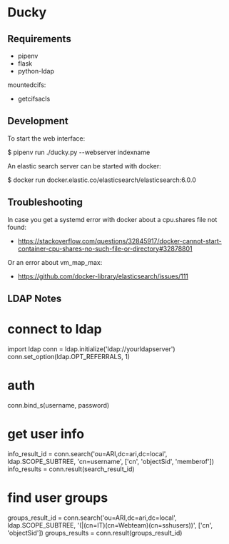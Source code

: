 Ducky
=====

Requirements
------------

 * pipenv
 * flask
 * python-ldap

mountedcifs:

 * getcifsacls

Development
-----------

To start the web interface: 

 $ pipenv run ./ducky.py --webserver indexname

An elastic search server can be started with docker:

 $ docker run docker.elastic.co/elasticsearch/elasticsearch:6.0.0

Troubleshooting
---------------

In case you get a systemd error with docker about a cpu.shares file not found:

 * https://stackoverflow.com/questions/32845917/docker-cannot-start-container-cpu-shares-no-such-file-or-directory#32878801

Or an error about vm_map_max:

 * https://github.com/docker-library/elasticsearch/issues/111

LDAP Notes
----------

 # connect to ldap
 import ldap
 conn = ldap.initialize('ldap://yourldapserver')
 conn.set_option(ldap.OPT_REFERRALS, 1)

 # auth
 conn.bind_s(username, password)

 # get user info
 info_result_id = conn.search('ou=ARI,dc=ari,dc=local', ldap.SCOPE_SUBTREE, 'cn=username', ['cn', 'objectSid', 'memberof'])
 info_results = conn.result(search_result_id)

 # find user groups
 groups_result_id = conn.search('ou=ARI,dc=ari,dc=local', ldap.SCOPE_SUBTREE, '(|(cn=IT)(cn=Webteam)(cn=sshusers))', ['cn', 'objectSid'])
 groups_results = conn.result(groups_result_id)


